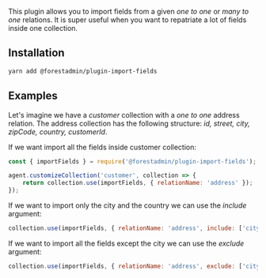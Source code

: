 This plugin allows you to import fields from a given *one to one* or *many to one* relations.
It is super useful when you want to repatriate a lot of fields inside one collection.

## Installation

```bash
yarn add @forestadmin/plugin-import-fields
```

## Examples

Let's imagine we have a *customer* collection with a *one to one* address relation. 
The address collection has the following structure: *id, street, city, zipCode, country, customerId*.

If we want import all the fields inside customer collection:

```javascript
const { importFields } = require('@forestadmin/plugin-import-fields');

agent.customizeCollection('customer', collection => {
    return collection.use(importFields, { relationName: 'address' });
});
```

If we want to import only the city and the country we can use the *include* argument:

```javascript
collection.use(importFields, { relationName: 'address', include: ['city', 'country'] });
```

If we want to import all the fields except the city we can use the *exclude* argument:

```javascript
collection.use(importFields, { relationName: 'address', exclude: ['city'] })
```

